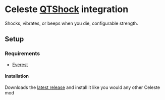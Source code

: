 # Celeste [QTShock](https://qtshock.com) integration

Shocks, vibrates, or beeps when you die, configurable strength.

## Setup

### Requirements

* [Everest](https://everestapi.github.io/)

#### Installation

Downloads the [latest release](https://github.com/Pandaptable/QTShock-integrations/releases/download/Celeste/QTShock_Celeste.zip) and install it like you would any other Celeste mod

